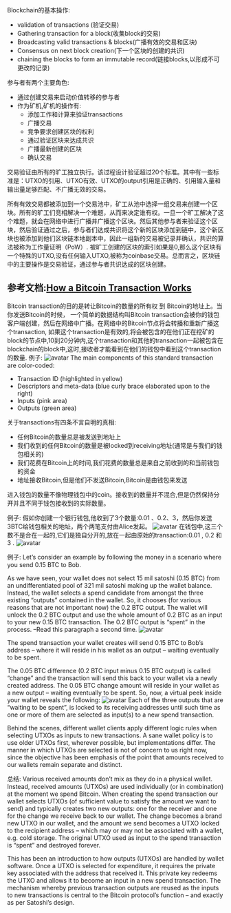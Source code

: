 Blockchain的基本操作:
- validation of transactions (验证交易)
- Gathering transaction for a block(收集block的交易)
- Broadcasting valid transactions & blocks(广播有效的交易和区块)
- Consensus on next block creation(下一个区块的创建的共识)
- chaining the blocks to form an immutable record(链接blocks,以形成不可更改的记录)

参与者有两个主要角色:
- 通过创建交易来启动价值转移的参与者
- 作为矿机,矿机的操作有:
  - 添加工作和计算来验证transactions
  - 广播交易
  - 竞争要求创建区块的权利
  - 通过验证区块来达成共识
  - 广播最新创建的区块
  - 确认交易

交易验证由所有的旷工独立执行。该过程设计验证超过20个标准。其中有一些标准是：UTXO的引用、UTXO有效、UTXO的output引用是正确的、引用输入量和输出量足够匹配、不广播无效的交易。

所有有效交易都被添加到一个交易池中，矿工从池中选择一组交易来创建一个区块。所有的旷工们竞相解决一个难题，从而来决定谁有权。一旦一个旷工解决了这个难题，就会在网络中进行广播并广播这个区块。然后其他参与者来验证这个区块，然后验证通过之后，参与者们达成共识将这个新的区块添加到链中，这个新区块也被添加到他们区块链本地副本中，因此一组新的交易被记录并确认，共识的算法被称为工作量证明（PoW）. 被旷工创建的区块的索引如果是0,那么这个区块有一个特殊的UTXO,没有任何输入UTXO,被称为coinbase交易。总而言之，区块链中的主要操作是交易验证，通过参与者共识达成的区块创建。

## 参考文档:[How a Bitcoin Transaction Works](https://www.ccn.com/bitcoin-transaction-really-works/)

Bitcoin transaction的目的是转让Bitcoin的数量的所有权 到 Bitcoin的地址上。当你发送Bitcoin的时候， 一个简单的数据结构叫Bitcoin transaction会被你的钱包客户端创建，然后在网络中广播。在网络中的Bitcoin节点将会转播和重新广播这个transaction, 如果这个transaction是有效的,将会被包含的在他们正在挖矿的block的节点中,10到20分钟内,这个transaction和其他的transaction一起被包含在blockchain的block中,这时,接收者才能看到在他们的钱包中看到这个transaction的数量.
例子:
![avatar](https://248qms3nhmvl15d4ne1i4pxl-wpengine.netdna-ssl.com/wp-content/uploads/2014/07/Bitcoin_tx_example.png)
The main components of this standard transaction are color-coded:
- Transaction ID (highlighted in yellow)
- Descriptors and meta-data (blue curly brace elaborated upon to the right)
- Inputs (pink area)
- Outputs (green area)

关于transactions有四条不言自明的真相:
- 任何Bitcoin的数量总是被发送到地址上
- 我们收到的任何Bitcoin的数量是被locked到receiving地址(通常是与我们的钱包相关的)
- 我们花费在Bitcoin上的时间,我们花费的数量总是来自之前收到的和当前钱包的资金
- 地址接收Bitcoin,但是他们不发送Bitcoin,Bitcoin是由钱包来发送

进入钱包的数量不像物理钱包中的coin。接收到的数量并不混合,但是仍然保持分开并且不同于钱包接收到的实际数量。

例子:
假如你创建一个银行钱包,他收到了3个数量:0.01 、0.2、3，然后你发送3BTC给钱包相关的地址，两个两笔支付由Alice发起。
![avatar](https://248qms3nhmvl15d4ne1i4pxl-wpengine.netdna-ssl.com/wp-content/uploads/2014/07/Bitcoin_Transactions_Alice.png)
在钱包中,这三个数不是合在一起的,它们是独自分开的,放在一起由原始的transaction:0.01 , 0.2 和3 .
![avatar](https://248qms3nhmvl15d4ne1i4pxl-wpengine.netdna-ssl.com/wp-content/uploads/2014/07/Bitcoin_Transactions_wallet.png)

例子:
Let’s consider an example by following the money in a scenario where you send 0.15 BTC to Bob.

As we have seen, your wallet does not select 15 mil satoshi (0.15 BTC) from an undifferentiated pool of 321 mil satoshi making up the wallet balance. Instead, the wallet selects a spend candidate from amongst the three existing “outputs” contained in the wallet. So, it chooses (for various reasons that are not important now) the 0.2 BTC output. The wallet will unlock the 0.2 BTC output and use the whole amount of 0.2 BTC as an input to your new 0.15 BTC transaction. The 0.2 BTC output is “spent” in the process. –Read this paragraph a second time.
![avatar](https://248qms3nhmvl15d4ne1i4pxl-wpengine.netdna-ssl.com/wp-content/uploads/2014/07/Bitcoin_Transactions_Bob.png)

The spend transaction your wallet creates will send 0.15 BTC to Bob’s address – where it will reside in his wallet as an output – waiting eventually to be spent.

The 0.05 BTC difference (0.2 BTC input minus 0.15 BTC output) is called “change” and the transaction will send this back to your wallet via a newly created address. The 0.05 BTC change amount will reside in your wallet as a new output – waiting eventually to be spent. So, now, a virtual peek inside your wallet reveals the following:
![avatar](https://248qms3nhmvl15d4ne1i4pxl-wpengine.netdna-ssl.com/wp-content/uploads/2014/07/Bitcoin_Transactions_summary.png)
Each of the three outputs that are “waiting to be spent”, is locked to its receiving addresses until such time as one or more of them are selected as input(s) to a new spend transaction.

Behind the scenes, different wallet clients apply different logic rules when selecting UTXOs as inputs to new transactions. A sane wallet policy is to use older UTXOs first, wherever possible, but implementations differ. The manner in which UTXOs are selected is not of concern to us right now, since the objective has been emphasis of the point that amounts received to our wallets remain separate and distinct.

总结:
Various received amounts don’t mix as they do in a physical wallet. Instead, received amounts (UTXOs) are used individually (or in combination) at the moment we spend Bitcoin. When creating the spend transaction our wallet selects UTXOs (of sufficient value to satisfy the amount we want to send) and typically creates two new outputs: one for the receiver and one for the change we receive back to our wallet. The change becomes a brand new UTXO in our wallet, and the amount we send becomes a UTXO locked to the recipient address – which may or may not be associated with a wallet, e.g. cold storage. The original UTXO used as input to the spend transaction is “spent” and destroyed forever.

This has been an introduction to how outputs (UTXOs) are handled by wallet software. Once a UTXO is selected for expenditure, it requires the private key associated with the address that received it. This private key redeems the UTXO and allows it to become an input in a new spend transaction. The mechanism whereby previous transaction outputs are reused as the inputs to new transactions is central to the Bitcoin protocol’s function – and exactly as per Satoshi’s design.


